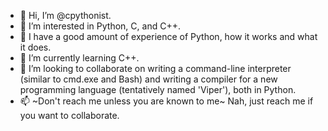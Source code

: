 - 👋 Hi, I’m @cpythonist.
- 👀 I’m interested in Python, C, and C++.
- 🐍 I have a good amount of experience of Python, how it works and what it does.
- 🌱 I’m currently learning C++.
- 💞️ I’m looking to collaborate on writing a command-line interpreter (similar to cmd.exe and Bash) and writing a compiler for a new programming language (tentatively named 'Viper'), both in Python.
- 📫 ~Don't reach me unless you are known to me~ Nah, just reach me if you want to collaborate.
